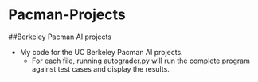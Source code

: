 # Pacman-Projects
##Berkeley Pacman AI projects

- My code for the UC Berkeley Pacman AI projects. 
  - For each file, running autograder.py will run the complete program against test cases and display the results. 

